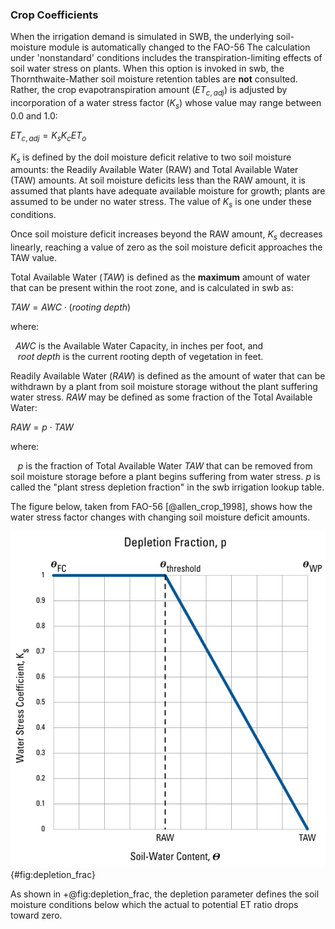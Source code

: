 ### Crop Coefficients


When the irrigation demand is simulated in SWB, the underlying soil-moisture module is automatically changed to the FAO-56
The calculation under 'nonstandard' conditions includes the transpiration-limiting effects of soil water stress on plants. When this option is invoked in swb, the Thornthwaite-Mather soil moisture retention tables are **not** consulted. Rather, the crop evapotranspiration amount $(E{T_{c,adj}})$ is adjusted by incorporation of a water stress factor $({K_s})$ whose value may range between 0.0 and 1.0:

$E{T_{c,adj}} = {K_s}{K_c}E{T_{o}}$

${K_s}$ is defined by the doil moisture deficit relative to two soil moisture amounts: the Readily Available Water (RAW) and Total Available Water (TAW) amounts. At soil moisture deficits less than the RAW amount, it is assumed that plants have adequate available moisture for growth; plants are assumed to be under no water stress. The value of ${K_s}$ is one under these conditions.

Once soil moisture deficit increases beyond the RAW amount, ${K_s}$ decreases linearly, reaching a value of zero as the soil moisture deficit approaches the TAW value.

Total Available Water $(TAW)$ is defined as the **maximum** amount of water that can be present within the root zone, and is calculated in swb as:

$TAW = AWC \cdot (rooting\;depth)$

where:

&nbsp;&nbsp;$AWC$ is the Available Water Capacity, in inches per foot, and   
&nbsp;&nbsp; $root\;depth$ is the current rooting depth of vegetation in feet.

Readily Available Water $(RAW)$ is defined as the amount of water that can be withdrawn by a plant from soil moisture storage without the plant suffering water stress. $RAW$ may be defined as some fraction of the Total Available Water:

$RAW = p \cdot TAW$

where:

&nbsp;&nbsp; $p$ is the fraction of Total Available Water $TAW$ that can be removed from soil moisture storage before a plant begins suffering from water stress. $p$ is called the "plant stress depletion fraction" in the swb irrigation lookup table.

The figure below, taken from FAO-56 [@allen_crop_1998], shows how the water stress factor changes with changing soil moisture deficit amounts.

![Parameters__Depletion_Fraction.png](../images/Parameters__Depletion_Fraction.png){#fig:depletion_frac}

As shown in +@fig:depletion_frac, the depletion parameter defines the soil moisture conditions below which the actual to potential ET ratio drops toward zero.
